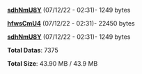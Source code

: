 [**sdhNmU8Y**](/data/sdhNmU8Y.txt) (07/12/22 - 02:31)- 1249 bytes

[**hfwsCmU4**](/data/hfwsCmU4.txt) (07/12/22 - 02:31)- 22450 bytes

[**sdhNmU8Y**](/data/sdhNmU8Y.txt) (07/12/22 - 02:31)- 1249 bytes

**Total Datas**: 7375

**Total Size**: 43.90 MB / 43.9 MB